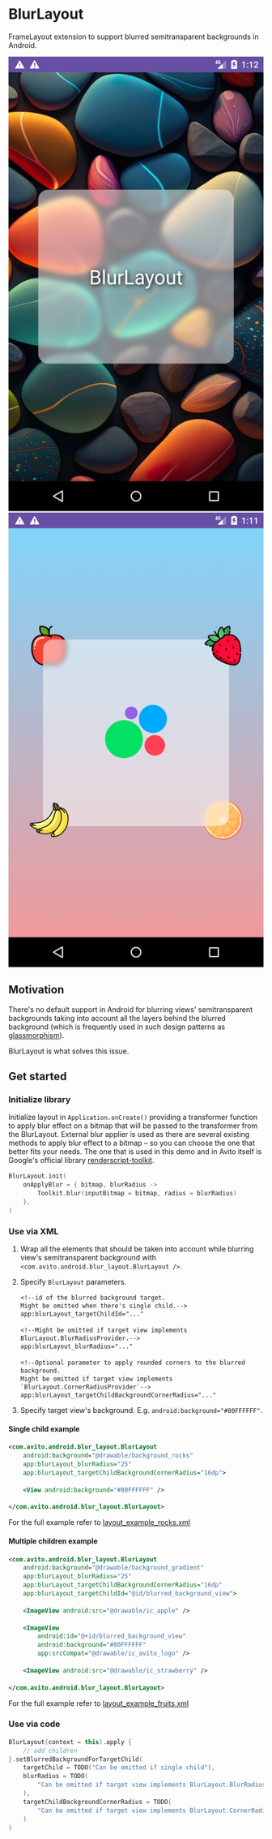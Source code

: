 # BlurLayout

FrameLayout extension to support blurred semitransparent backgrounds in Android.

![rocks example](images/rocks.png)
![fruits example](images/fruits.png)

## Motivation

There's no default support in Android for blurring views' semitransparent backgrounds
taking into account all the layers behind the blurred background
(which is frequently used in such design patterns as
[glassmorphism](https://www.google.com/search?q=glassmorphism)).

BlurLayout is what solves this issue.

## Get started

### Initialize library

Initialize layout in `Application.onCreate()` providing a transformer function to apply blur effect
on a bitmap that will be passed to the transformer from the BlurLayout.
External blur applier is used as there are several existing methods to apply blur effect
to a bitmap – so you can choose the one that better fits your needs.
The one that is used in this demo and in Avito itself is Google's official library
[renderscript-toolkit](https://github.com/android/renderscript-intrinsics-replacement-toolkit).

```kotlin
BlurLayout.init(
    onApplyBlur = { bitmap, blurRadius ->
        Toolkit.blur(inputBitmap = bitmap, radius = blurRadius)
    },
)
```

### Use via XML

1. Wrap all the elements that should be taken into account while blurring view's semitransparent
   background with `<com.avito.android.blur_layout.BlurLayout />`.
2. Specify `BlurLayout` parameters.

   ```
   <!--id of the blurred background target.
   Might be omitted when there's single child.-->
   app:blurLayout_targetChildId="..."
   
   <!--Might be omitted if target view implements BlurLayout.BlurRadiusProvider.-->
   app:blurLayout_blurRadius="..."
   
   <!--Optional parameter to apply rounded corners to the blurred background.
   Might be omitted if target view implements `BlurLayout.CornerRadiusProvider`-->
   app:blurLayout_targetChildBackgroundCornerRadius="..."
   ```

3. Specify target view's background. E.g. `android:background="#80FFFFFF"`.

#### Single child example

```xml
<com.avito.android.blur_layout.BlurLayout
    android:background="@drawable/background_rocks"
    app:blurLayout_blurRadius="25"
    app:blurLayout_targetChildBackgroundCornerRadius="16dp">

    <View android:background="#80FFFFFF" />

</com.avito.android.blur_layout.BlurLayout>
```

For the full example refer to
[layout_example_rocks.xml](app/src/main/res/layout/layout_example_rocks.xml)

#### Multiple children example

```xml
<com.avito.android.blur_layout.BlurLayout
    android:background="@drawable/background_gradient"
    app:blurLayout_blurRadius="25"
    app:blurLayout_targetChildBackgroundCornerRadius="16dp"
    app:blurLayout_targetChildId="@id/blurred_background_view">

    <ImageView android:src="@drawable/ic_apple" />

    <ImageView
        android:id="@+id/blurred_background_view"
        android:background="#80FFFFFF"
        app:srcCompat="@drawable/ic_avito_logo" />

    <ImageView android:src="@drawable/ic_strawberry" />

</com.avito.android.blur_layout.BlurLayout>
```

For the full example refer to
[layout_example_fruits.xml](app/src/main/res/layout/layout_example_fruits.xml)

### Use via code

```kotlin
BlurLayout(context = this).apply {
    // add children
}.setBlurredBackgroundForTargetChild(
    targetChild = TODO("Can be omitted if single child"),
    blurRadius = TODO(
        "Can be omitted if target view implements BlurLayout.BlurRadiusProvider"
    ),
    targetChildBackgroundCornerRadius = TODO(
        "Can be omitted if target view implements BlurLayout.CornerRadiusProvider"
    )
)
```
